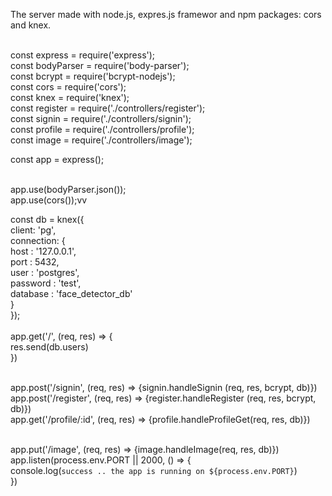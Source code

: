 The server made with node.js,  expres.js framewor and npm packages: cors and knex. <br><br>


const express = require('express');<br>
const bodyParser = require('body-parser');<br>
const bcrypt = require('bcrypt-nodejs');<br>
const cors = require('cors');<br>
const knex = require('knex');<br>
const register = require('./controllers/register');<br>
const signin = require('./controllers/signin');<br>
const profile = require('./controllers/profile');<br>
const image = require('./controllers/image');<br>

const app = express();<br><br>

app.use(bodyParser.json());<br>
app.use(cors());vv

const db = knex({<br>
    client: 'pg',<br>
    connection: {<br>
      host : '127.0.0.1',<br>
      port : 5432,<br>
      user : 'postgres',<br>
      password : 'test',<br>
      database : 'face_detector_db'<br>
    }  <br>
  });<br><br>
  app.get('/', (req, res) => {<br>
    res.send(db.users)<br>
})<br><br>

app.post('/signin', (req, res) => {signin.handleSignin (req, res, bcrypt, db)})<br>
app.post('/register', (req, res) => {register.handleRegister (req, res, bcrypt, db)})<br>
app.get('/profile/:id', (req, res) => {profile.handleProfileGet(req, res, db)})<br><br>

app.put('/image', (req, res) => {image.handleImage(req, res, db)})<br>
app.listen(process.env.PORT || 2000, () => {<br>
    console.log(`success .. the app is running on ${process.env.PORT}`)<br>
})<br>
